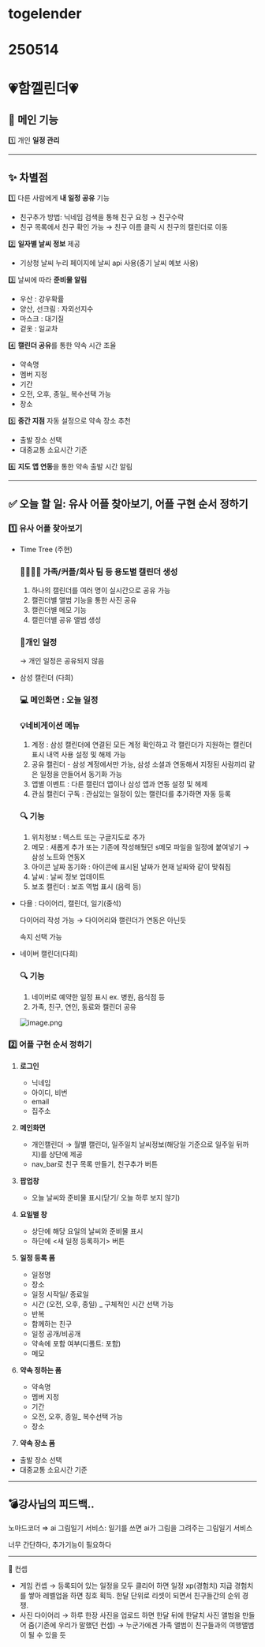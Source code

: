 # togelender
# 250514

# 💗함껠린더💗

## 📱 메인 기능

1️⃣ 개인 **일정 관리**

---

## ✨ 차별점

1️⃣ 다른 사람에게 **내 일정 공유** 기능

- 친구추가 방법: 닉네임 검색을 통해 친구 요청 → 친구수락
- 친구 목록에서 친구 확인 가능 → 친구 이름 클릭 시 친구의 캘린더로 이동

2️⃣ **일자별 날씨 정보** 제공

- 기상청 날씨 누리 페이지에 날씨 api 사용(중기 날씨 예보 사용)

3️⃣ 날씨에 따라 **준비물 알림**

- 우산 : 강우확률
- 양산, 선크림 : 자외선지수
- 마스크 : 대기질
- 겉옷 : 일교차

4️⃣ **캘린더 공유**를 통한 약속 시간 조율

- 약속명
- 멤버 지정
- 기간
- 오전, 오후, 종일_ 복수선택 가능
- 장소

5️⃣ **중간 지점** 자동 설정으로 약속 장소 추천

- 출발 장소 선택
- 대중교통 소요시간 기준

6️⃣ **지도 앱 연동**을 통한 약속 출발 시간 알림

---

## ✅ 오늘 할 일: 유사 어플 찾아보기, 어플 구현 순서 정하기

### 1️⃣ 유사 어플 찾아보기

- Time Tree (주현)
    
    ### 👨‍👨‍👧‍👦 가족/커플/회사 팀 등 용도별 캘린더 생성
    
    1.  하나의 캘린더를 여러 명이 실시간으로 공유 가능
    2.  캘린더별 앨범 기능을 통한 사진 공유
    3.  캘린더별 메모 기능
    4.  캘린더별 공유 앨범 생성
    
    ### 📱개인 일정
    
    → 개인 일정은 공유되지 않음
    
- 삼성 캘린더 (다희)
    
    ### 💻 메인화면 : 오늘 일정
    
    ### 💡네비게이션 메뉴
    
    1. 계정 : 삼성 캘린더에 연결된 모든 계정 확인하고 각 캘린더가 지원하는 캘린더 표시 내역 사용 설정 및 해제 가능
    2. 공유 캘린더 - 삼성 계정에서만 가능, 삼성 소셜과 연동해서 지정된 사람끼리 같은 일정을 만들어서 동기화 가능
    3. 앱별 이벤트 : 다른 캘린더 앱이나 삼성 앱과 연동 설정 및 헤제
    4. 관심 캘린더 구독 : 관심있는 일정이 있는 캘린더를 추가하면 자동 등록
    
    ### 🔍 기능
    
    1. 위치정보 : 텍스트 또는 구글지도로 추가
    2. 메모 : 새롭게 추가 또는 기존에 작성해뒀던 s메모 파일을 일정에 붙여넣기 → 삼성 노트와 연동X
    3. 아이콘 날짜 동기화 : 아이콘에 표시된 날짜가 현재 날짜와 같이 맞춰짐
    4. 날씨 : 날씨 정보 업데이트
    5. 보조 캘린더 : 보조 역법 표시 (음력 등)
- 다욜 : 다이어리, 캘린더, 일기(중석)
    
    다이어리 작성 가능 → 다이어리와 캘린더가 연동은 아닌듯
    
    속지 선택 가능
    
- 네이버 캘린더(다희)
    
    ### 🔍 기능
    
    1. 네이버로 예약한 일정 표시 ex. 병원, 음식점 등
    2. 가족, 친구, 연인, 동료와 캘린더 공유
    
    ![image.png](attachment:6ff46407-7de4-458c-890f-a1e85820c66e:42a86b21-c113-4372-90f7-721f7f875ddd.png)
    

### 2️⃣ 어플 구현 순서 정하기

1. **로그인**
    - 닉네임
    - 아이디, 비번
    - email
    - 집주소
2. **메인화면**
    - 개인캘린더 → 월별 캘린더, 일주일치 날씨정보(해당일 기준으로 일주일 뒤까지)를 상단에 제공
    - nav_bar로 친구 목록 만들기, 친구추가 버튼
3. **팝업창**
    - 오늘 날씨와 준비물 표시(닫기/ 오늘 하루 보지 않기)
4. **요일별 창**
    - 상단에 해당 요일의 날씨와 준비물 표시
    - 하단에 <새 일정 등록하기> 버튼
5. **일정 등록 폼**
    - 일정명
    - 장소
    - 일정 시작일/ 종료일
    - 시간 (오전, 오후, 종일) _ 구체적인 시간 선택 가능
    - 반복
    - 함께하는 친구
    - 일정 공개/비공개
    - 약속에 포함 여부(디폴트: 포함)
    - 메모
6. **약속 정하는 폼**
    - 약속명
    - 멤버 지정
    - 기간
    - 오전, 오후, 종일_ 복수선택 가능
    - 장소

 6. **약속 장소 폼**

- 출발 장소 선택
- 대중교통 소요시간 기준

---

## 💣**강사님의 피드백..**

노마드코더 ⇒ ai 그림일기 서비스: 일기를 쓰면 ai가 그림을 그려주는 그림일기 서비스

너무 간단하다, 추가기능이 필요하다

---

👀 컨셉

- 게임 컨셉 → 등록되어 있는 일정을 모두 클리어 하면 일정 xp(경험치) 지급 경험치를 쌓아 레벨업을 하면 칭호 획득. 한달 단위로 리셋이 되면서 친구들간의 순위 경쟁.
- 사진 다이어리 → 하루 한장 사진을 업로드 하면 한달 뒤에 한달치 사진 앨범을 만들어 줌(기존에 우리가 말했던 컨셉) → 누군가에겐 가족 앨범이 친구들과의 여행앨범이 될 수 있을 듯
